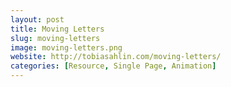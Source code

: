 ```yaml
---
layout: post
title: Moving Letters
slug: moving-letters
image: moving-letters.png
website: http://tobiasahlin.com/moving-letters/
categories: [Resource, Single Page, Animation]
---
```

